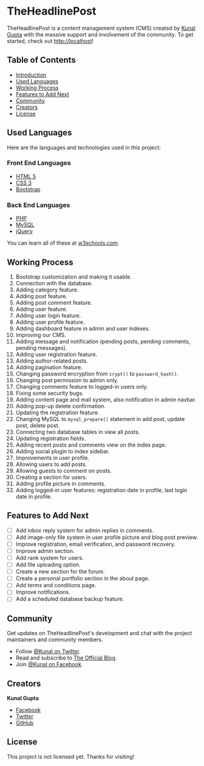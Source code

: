 # TheHeadlinePost

TheHeadlinePost is a content management system (CMS) created by [Kunal Gupta](https://facebook.com/Kunal) with the massive support and involvement of the community. To get started, check out <http://localhost>!

## Table of Contents

- [Introduction](#theheadlinepost)
- [Used Languages](#used-languages)
- [Working Process](#working-process)
- [Features to Add Next](#features-to-add-next)
- [Community](#community)
- [Creators](#creators)
- [License](#license)

## Used Languages

Here are the languages and technologies used in this project:

### Front End Languages
- [HTML 5](http://html)
- [CSS 3](http://css)
- [Bootstrap](https://getbootstrap.com/)

### Back End Languages
- [PHP](http://php)
- [MySQL](http://mysql)
- [jQuery](https://jquery.com/)

You can learn all of these at [w3schools.com](https://www.w3schools.com).

## Working Process

1. Bootstrap customization and making it usable.
2. Connection with the database.
3. Adding category feature.
4. Adding post feature.
5. Adding post comment feature.
6. Adding user feature.
7. Adding user login feature.
8. Adding user profile feature.
9. Adding dashboard feature in admin and user indexes.
10. Improving our CMS.
11. Adding message and notification (pending posts, pending comments, pending messages).
12. Adding user registration feature.
13. Adding author-related posts.
14. Adding pagination feature.
15. Changing password encryption from `crypt()` to `password_hash()`.
16. Changing post permission to admin only.
17. Changing comments feature to logged-in users only.
18. Fixing some security bugs.
19. Adding content page and mail system, also notification in admin navbar.
20. Adding pop-up delete confirmation.
21. Updating the registration feature.
22. Changing MySQL to `mysql_prepare()` statement in add post, update post, delete post.
23. Connecting two database tables in view all posts.
24. Updating registration fields.
25. Adding recent posts and comments view on the index page.
26. Adding social plugin to index sidebar.
27. Improvements in user profile.
28. Allowing users to add posts.
29. Allowing guests to comment on posts.
30. Creating a section for users.
31. Adding profile picture in comments.
32. Adding logged-in user features: registration date in profile, last login date in profile.

## Features to Add Next

- [ ] Add inbox reply system for admin replies in comments.
- [ ] Add image-only file system in user profile picture and blog post preview.
- [ ] Improve registration, email verification, and password recovery.
- [ ] Improve admin section.
- [ ] Add rank system for users.
- [ ] Add file uploading option.
- [ ] Create a new section for the forum.
- [ ] Create a personal portfolio section in the about page.
- [ ] Add terms and conditions page.
- [ ] Improve notifications.
- [ ] Add a scheduled database backup feature.

## Community

Get updates on TheHeadlinePost's development and chat with the project maintainers and community members.

- Follow [@Kunal on Twitter](https://twitter.com/).
- Read and subscribe to [The Official Blog](http://#).
- Join [@Kunal on Facebook](https://facebook.com/).

## Creators

**Kunal Gupta**

- [Facebook](https://facebook.com/Kunal)
- [Twitter](https://twitter.com/Kunal)
- [GitHub](https://github.com/Kunal)

## License

This project is not licensed yet. Thanks for visiting!
